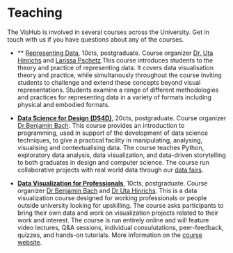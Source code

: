 # Teaching

The VisHub is involved in several courses across the University. Get in touch with us if you have questions about any of the courses. 

* ** [Representing Data](http://www.drps.ed.ac.uk/21-22/dpt/cxefie11001.htm), 10cts, postgraduate. Course organizer [Dr. Uta Hinrichs](http://www.utahinrichs.de) and [Larissa Pschetz](https://www.eca.ed.ac.uk/profile/dr-larissa-pschetz).This course introduces students to the theory and practice of representing data. It covers data visualisation theory and practice, while simultanously throughout the course inviting students to challenge and extend these concepts beyond visual representations. Students examine a range of different methodologies and practices for representing data in a variety of formats including physical and embodied formats.

* **[Data Science for Design (DS4D)](http://www.drps.ed.ac.uk/21-22/dpt/cxdesi11100.htm)**, 20cts, postgraduate. Course organizer [Dr Benjamin Bach](https://vishub.net/bach). This course provides an introduction to programming, used in support of the development of data science techniques, to give a practical facility in manipulating, analysing, visualising and contextualising data. The course teaches Python, exploratory data analysis, data visualization, and data-driven storytelling to both graduates in design and computer science. The course run collaborative projects with real world data through our [data fairs](https://datafairs.github.io). 

* **[Data Visualization for Professionals](https://datavis-online.github.io/)**, 10cts, postgraduate. Course organizer [Dr Benjamin Bach](https://vishub.net/bach) and [Dr Uta Hinrichs](). This is a data visualization course designed for working professionals or people outside university looking for upskilling. The course asks participants to bring their own data and work on visualization projects related to their work and interest. The course is run entirely online and will feature video lectures, Q&A sessions, individual consulutations, peer-feedback, quizzes, and hands-on tutorials. More information on the [course website](https://datavis-online.github.io).
